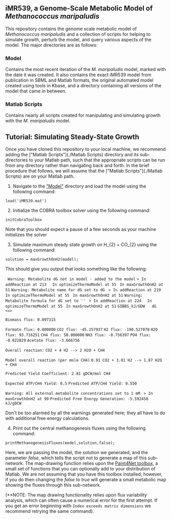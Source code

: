 ## iMR539, a Genome-Scale Metabolic Model of *Methanococcus maripaludis*

This repository contains the genome scale metabolic model of *Methanococcus maripaludis* and a collection of scripts for helping to simulate growth, perturb the model, and query various aspects of the model. The major directories are as follows:

### Model

Contains the most recent iteration of the *M. maripaludis* model, marked with the date it was created. It also contains the exact iMR539 model from publication in SBML and Matlab formats, the original automated model created using tools in Kbase, and a directory containing all versions of the model that came in between. 

### Matlab Scripts

Contains nearly all scripts created for manipulating and simulating growth with the *M. maripaludis* model. 

## Tutorial: Simulating Steady-State Growth

Once you have cloned this repository to your local machine, we recommend adding the ["Matlab Scripts"](./Matlab Scripts) directory and its sub-directories to your Matlab path, such that the appropriate scripts can be run from any directory rather than navigating back and forth. In the brief procedure that follows, we will assume that the ["Matlab Scripts"](./Matlab Scripts) are on your Matlab path. 

1) Navigate to the ["Model"](./Model) directory and load the model using the following command:

`load('iMR539.mat')`

2) Initialize the COBRA toolbox solver using the following command:

`initCobraToolbox`

Note that you should expect a pause of a few seconds as your machine initializes the solver

3) Simulate maximum steady state growth on H_{2} + CO_{2} using the following command:

`solution = maxGrowthOnH2(model);`

This should give you output that looks something like the following:

` Warning: Metabolite dG not in model - added to the model`
`> In addReaction at 213`
`  In optimizeThermoModel at 55`
`  In maxGrowthOnH2 at 51 `
`Warning: Metabolite name for dG set to dG `
`> In addReaction at 219`
`  In optimizeThermoModel at 55`
`  In maxGrowthOnH2 at 51 `
`Warning: Metabolite formula for dG set to '' `
`> In addReaction at 224`
`  In optimizeThermoModel at 55`
`  In maxGrowthOnH2 at 51 `
`GIBBS_kJ/GDW	dG 	<=>        `

`Biomass flux: 0.097315`

`Formate flux: 0.000000`
`CO2 flux: -45.257937`
`H2 flux: -190.527078`
`H2O flux: 93.716251`
`CH4 flux: 50.000000`
`NH3 flux: -0.756397`
`PO4 flux: -0.022829`
`Acetate flux: -3.666756`

`Overall reaction:`
`CO2 + 4 H2 --> 2 H2O + CH4`

`Model overall reaction (per mole CH4)`
`0.91 CO2 + 3.81 H2 --> 1.87 H2O + CH4`

`Predicted Yield Coefficient: 2.81 gDCW/mol CH4`

`Expected ATP/CH4 Yield: 0.5`
`Predicted ATP/CH4 Yield: 0.550`

`Warning: All external metabolite concentrations set to 1 mM `
`> In maxGrowthOnH2 at 99`
`Predicted Free Energy Generation: -5.592458 kJ/gDCW`

Don't be too alarmed by all the warnings generated here; they all have to do with additional free energy calculations. 

4) Print out the central methanogenesis fluxes using the following command:

`printMethanogenesisFluxes(model,solution,false);`

Here, we are passing the model, the solution we generated, and the parameter *false*, which tells the script not to generate a map of this sub-network. The map-drawing function relies upon the <a href="http://biosystems.lv/index.php/software/paint4net" target="_blank">Paint4Net toolbox</a>, a small set of functions that you can optionally add to your distribution of Matlab. We are not assuming that you have this toolbox installed; however, if you do then changing the *false* to *true* will generate a small metabolic map showing the fluxes through this sub-network. 

(**NOTE: The map drawing functionality relies upon flux variability analysis, which can often cause a numerical error for the first attempt. If you get an error beginning with `Index exceeds matrix dimensions` we recommend retrying the same command). 

